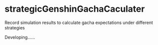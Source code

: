 # strategicGenshinGachaCaculater
Record simulation results to calculate gacha expectations under different strategies


Developing……

